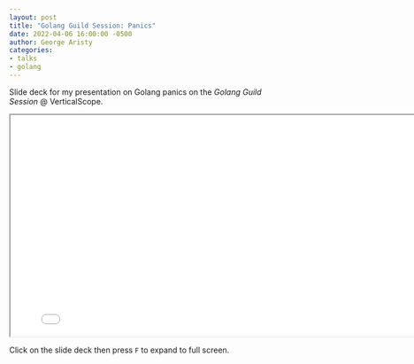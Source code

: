 ```yaml
---
layout: post
title: "Golang Guild Session: Panics"
date: 2022-04-06 16:00:00 -0500
author: George Aristy
categories:
- talks
- golang
---
```


Slide deck for my presentation on Golang panics on the _Golang Guild Session_ @ VerticalScope.

<iframe id="talk" width="800" height="400" src="/talks/golang-panics.html">
  <p>Your browser does not support iframes.</p>
</iframe>

Click on the slide deck then press `F` to expand to full screen.
